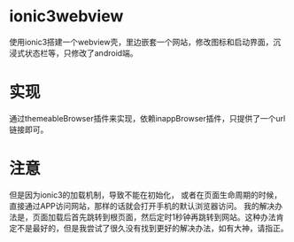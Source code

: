 # ionic3webview
使用ionic3搭建一个webview壳，里边嵌套一个网站，修改图标和启动界面，沉浸式状态栏等，只修改了android端。

# 实现
通过themeableBrowser插件来实现，依赖inappBrowser插件，只提供了一个url链接即可。

# 注意
但是因为ionic3的加载机制，导致不能在初始化， 或者在页面生命周期的时候，直接通过APP访问网站，那样的话就会打开手机的默认浏览器访问。
我的解决办法是，页面加载后首先跳转到根页面，然后定时1秒钟再跳转到网站。这种办法肯定不是最好的，但是我尝试了很久没有找到更好的解决办法，如有大神，请指正。
